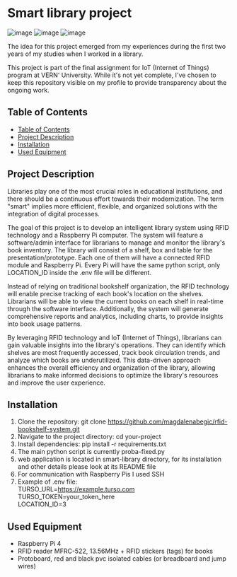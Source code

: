 # Smart library project

![image](https://github.com/magdalenabegic/BiblIoTekar/assets/98237744/b2833b3b-6d82-4cb5-a0ba-5b20e6bbf290)
![image](https://github.com/magdalenabegic/BiblIoTekar/assets/98237744/1c32eef7-ecf5-4c54-b4b7-53576845a0e4)
![image](https://github.com/magdalenabegic/BiblIoTekar/assets/98237744/e2b170fc-d2e1-4b33-84b5-83d88c05554a)


The idea for this project emerged from my experiences during the first two years of my studies when I worked in a library. 

This project is part of the final assignment for IoT (Internet of Things) program at VERN' University. While it's not yet complete, I've chosen to keep this repository visible on my profile to provide transparency about the ongoing work.
 
 ## Table of Contents
- [Table of Contents](#table-of-contents)
- [Project Description](#project-description)
- [Installation](#installation)
- [Used Equipment](#used-equipment)


## Project Description

Libraries play one of the most crucial roles in educational institutions, and there should be a continuous effort towards their modernization. The term "smart" implies more efficient, flexible, and organized solutions with the integration of digital processes.

The goal of this project is to develop an intelligent library system using RFID technology and a Raspberry Pi computer. The system will feature a software/admin interface for librarians to manage and monitor the library's book inventory. The library will consist of a shelf, box and table for the presentation/prototype. Each one of them will have a connected RFID module and Raspberry Pi. Every Pi will have the same python script, only LOCATION_ID inside the .env file will be different.

Instead of relying on traditional bookshelf organization, the RFID technology will enable precise tracking of each book's location on the shelves. Librarians will be able to view the current books on each shelf in real-time through the software interface. Additionally, the system will generate comprehensive reports and analytics, including charts, to provide insights into book usage patterns.

By leveraging RFID technology and IoT (Internet of Things), librarians can gain valuable insights into the library's operations. They can identify which shelves are most frequently accessed, track book circulation trends, and analyze which books are underutilized. This data-driven approach enhances the overall efficiency and organization of the library, allowing librarians to make informed decisions to optimize the library's resources and improve the user experience.

## Installation

1. Clone the repository:
   git clone https://github.com/magdalenabegic/rfid-bookshelf-system.git
2. Navigate to the project directory:
    cd your-project
3. Install dependencies:
    pip install -r requirements.txt
4. The main python script is currently proba-fixed.py
5. web application is located in smart-library directory, for its installation and other details please look at its README file
6. For communication with Raspberry Pis I used SSH
7. Example of .env file:  
    TURSO_URL=https://example.turso.com  
    TURSO_TOKEN=your_token_here  
    LOCATION_ID=3  


## Used Equipment

- Raspberry Pi 4
- RFID reader MFRC-522, 13.56MHz + RFID stickers (tags) for books
- Protoboard, red and black pvc isolated cables (or breadboard and jump wires)
